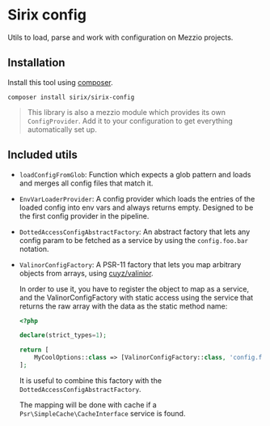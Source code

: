 # Sirix config

Utils to load, parse and work with configuration on Mezzio projects.

## Installation

Install this tool using [composer](https://getcomposer.org/).

    composer install sirix/sirix-config

> This library is also a mezzio module which provides its own `ConfigProvider`. Add it to your configuration to get everything automatically set up.

## Included utils

* `loadConfigFromGlob`: Function which expects a glob pattern and loads and merges all config files that match it.
* `EnvVarLoaderProvider`: A config provider which loads the entries of the loaded config into env vars and always returns empty. Designed to be the first config provider in the pipeline.
* `DottedAccessConfigAbstractFactory`: An abstract factory that lets any config param to be fetched as a service by using the `config.foo.bar` notation.
* `ValinorConfigFactory`: A PSR-11 factory that lets you map arbitrary objects from arrays, using [cuyz/valinior](https://github.com/CuyZ/Valinor).

    In order to use it, you have to register the object to map as a service, and the ValinorConfigFactory with static access using the service that returns the raw array with the data as the static method name:

    ```php
    <?php

    declare(strict_types=1);

    return [
        MyCoolOptions::class => [ValinorConfigFactory::class, 'config.foo.options'],
    ];
    ```

    It is useful to combine this factory with the `DottedAccessConfigAbstractFactory`.

    The mapping will be done with cache if a `Psr\SimpleCache\CacheInterface` service is found.

